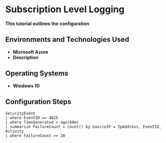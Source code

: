 <h1>Subscription Level Logging</h1>
<b>This tutorial outlines the configuration </b>

<h2>Environments and Technologies Used</h2>

- <b>Microsoft Azure</b> 
- <b>Description</b>

<h2>Operating Systems</h2>

- <b>Windows 10</b>

<h2>Configuration Steps</h2>

``` 
SecurityEvent
| where EventID == 4625
| where TimeGenerated > ago(60m)
| summarize FailureCount = count() by SourceIP = IpAddress, EventID, Activity
| where FailureCount >= 10
```
